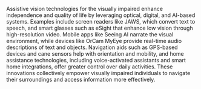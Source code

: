 Assistive vision technologies for the visually impaired enhance independence and quality of life by leveraging optical, digital, and AI-based systems. Examples include screen readers like JAWS, which convert text to speech, and smart glasses such as eSight that enhance low vision through high-resolution video. Mobile apps like Seeing AI narrate the visual environment, while devices like OrCam MyEye provide real-time audio descriptions of text and objects. Navigation aids such as GPS-based devices and cane sensors help with orientation and mobility, and home assistance technologies, including voice-activated assistants and smart home integrations, offer greater control over daily activities. These innovations collectively empower visually impaired individuals to navigate their surroundings and access information more effectively.

